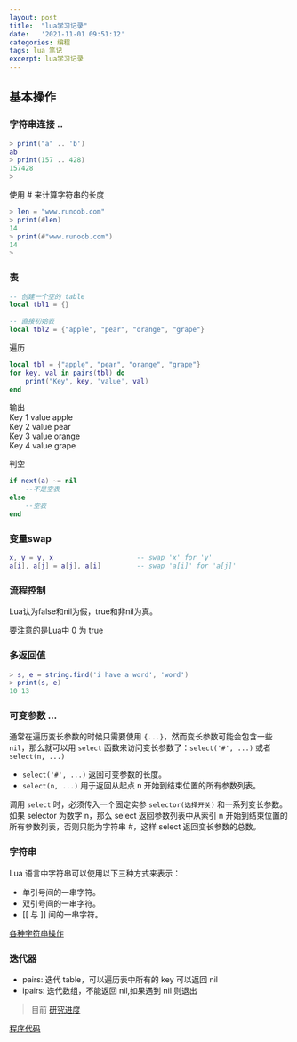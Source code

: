 ```yaml
---
layout: post
title:  "lua学习记录"
date:   '2021-11-01 09:51:12'
categories: 编程
tags: lua 笔记
excerpt: lua学习记录
---
```



## 基本操作

### 字符串连接 ..

```lua
> print("a" .. 'b')
ab
> print(157 .. 428)
157428
> 
```

使用 # 来计算字符串的长度

```lua
> len = "www.runoob.com"
> print(#len)
14
> print(#"www.runoob.com")
14
>
```

### 表

```lua
-- 创建一个空的 table
local tbl1 = {}
 
-- 直接初始表
local tbl2 = {"apple", "pear", "orange", "grape"}
```

遍历

```lua
local tbl = {"apple", "pear", "orange", "grape"}
for key, val in pairs(tbl) do
    print("Key", key, 'value', val)
end
```
输出  
Key	1	value	apple  
Key	2	value	pear   
Key	3	value	orange  
Key	4	value	grape  

判空

```lua
if next(a) ~= nil
    --不是空表
else
    --空表
end
```

### 变量swap

```lua
x, y = y, x                     -- swap 'x' for 'y'
a[i], a[j] = a[j], a[i]         -- swap 'a[i]' for 'a[j]'
```

### 流程控制

Lua认为false和nil为假，true和非nil为真。

要注意的是Lua中 0 为 true


### 多返回值

```lua
> s, e = string.find('i have a word', 'word')
> print(s, e)
10 13
```

### 可变参数 ...

通常在遍历变长参数的时候只需要使用 `{...}`，然而变长参数可能会包含一些 `nil`，那么就可以用 `select` 函数来访问变长参数了：`select('#', ...)` 或者 `select(n, ...)`

- `select('#', ...)` 返回可变参数的长度。
- `select(n, ...)` 用于返回从起点 n 开始到结束位置的所有参数列表。

调用 `select` 时，必须传入一个固定实参 `selector(选择开关)` 和一系列变长参数。如果 selector 为数字 n，那么 select 返回参数列表中从索引 n 开始到结束位置的所有参数列表，否则只能为字符串 #，这样 select 返回变长参数的总数。

### 字符串

Lua 语言中字符串可以使用以下三种方式来表示：

- 单引号间的一串字符。
- 双引号间的一串字符。
- [[ 与 ]] 间的一串字符。

[各种字符串操作](https://www.runoob.com/lua/lua-strings.html)

### 迭代器

- pairs: 迭代 table，可以遍历表中所有的 key 可以返回 nil
- ipairs: 迭代数组，不能返回 nil,如果遇到 nil 则退出


<blockquote> 目前 <a href="https://www.runoob.com/lua/lua-metatables.html" target="_blank">研究进度</a> </blockquote>

[程序代码](https://github.com/DrAugus/augus_cpp/blob/master/test.lua)
